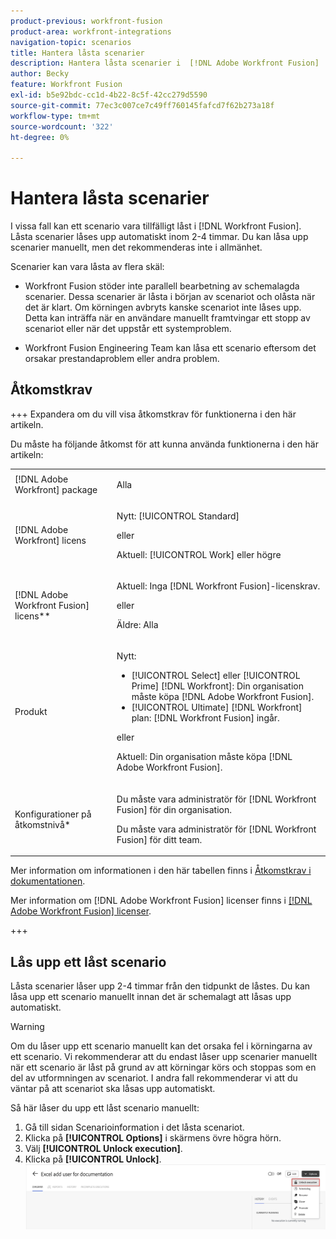 ```yaml
---
product-previous: workfront-fusion
product-area: workfront-integrations
navigation-topic: scenarios
title: Hantera låsta scenarier
description: Hantera låsta scenarier i  [!DNL Adobe Workfront Fusion]
author: Becky
feature: Workfront Fusion
exl-id: b5e92bdc-cc1d-4b22-8c5f-42cc279d5590
source-git-commit: 77ec3c007ce7c49ff760145fafcd7f62b273a18f
workflow-type: tm+mt
source-wordcount: '322'
ht-degree: 0%

---
```


# Hantera låsta scenarier

I vissa fall kan ett scenario vara tillfälligt låst i [!DNL Workfront Fusion]. Låsta scenarier låses upp automatiskt inom 2-4 timmar. Du kan låsa upp scenarier manuellt, men det rekommenderas inte i allmänhet.

Scenarier kan vara låsta av flera skäl:

* Workfront Fusion stöder inte parallell bearbetning av schemalagda scenarier. Dessa scenarier är låsta i början av scenariot och olåsta när det är klart. Om körningen avbryts kanske scenariot inte låses upp. Detta kan inträffa när en användare manuellt framtvingar ett stopp av scenariot eller när det uppstår ett systemproblem.

* Workfront Fusion Engineering Team kan låsa ett scenario eftersom det orsakar prestandaproblem eller andra problem.

## Åtkomstkrav

+++ Expandera om du vill visa åtkomstkrav för funktionerna i den här artikeln.

Du måste ha följande åtkomst för att kunna använda funktionerna i den här artikeln:

<table style="table-layout:auto">
 <col> 
 <col> 
 <tbody> 
  <tr> 
   <td role="rowheader">[!DNL Adobe Workfront] package</td> 
   <td> <p>Alla</p> </td> 
  </tr> 
  <tr data-mc-conditions=""> 
   <td role="rowheader">[!DNL Adobe Workfront] licens</td> 
   <td> <p>Nytt: [!UICONTROL Standard]</p><p>eller</p><p>Aktuell: [!UICONTROL Work] eller högre</p> </td> 
  </tr> 
  <tr> 
   <td role="rowheader">[!DNL Adobe Workfront Fusion] licens**</td> 
   <td>
   <p>Aktuell: Inga [!DNL Workfront Fusion]-licenskrav.</p>
   <p>eller</p>
   <p>Äldre: Alla </p>
   </td> 
  </tr> 
  <tr> 
   <td role="rowheader">Produkt</td> 
   <td>
   <p>Nytt:</p> <ul><li>[!UICONTROL Select] eller [!UICONTROL Prime] [!DNL Workfront]: Din organisation måste köpa [!DNL Adobe Workfront Fusion].</li><li>[!UICONTROL Ultimate] [!DNL Workfront] plan: [!DNL Workfront Fusion] ingår.</li></ul>
   <p>eller</p>
   <p>Aktuell: Din organisation måste köpa [!DNL Adobe Workfront Fusion].</p>
   </td> 
  </tr>
  <tr data-mc-conditions=""> 
   <td role="rowheader">Konfigurationer på åtkomstnivå*</td> 
   <td> 
     <p>Du måste vara administratör för [!DNL Workfront Fusion] för din organisation.</p>
     <p>Du måste vara administratör för [!DNL Workfront Fusion] för ditt team.</p>
   </td> 
  </tr> 
   </td> 
  </tr> 
 </tbody> 
</table>

Mer information om informationen i den här tabellen finns i [Åtkomstkrav i dokumentationen](/help/workfront-fusion/references/licenses-and-roles/access-level-requirements-in-documentation.md).

Mer information om [!DNL Adobe Workfront Fusion] licenser finns i [[!DNL Adobe Workfront Fusion] licenser](/help/workfront-fusion/set-up-and-manage-workfront-fusion/licensing-operations-overview/license-automation-vs-integration.md).

+++


## Lås upp ett låst scenario

Låsta scenarier låser upp 2-4 timmar från den tidpunkt de låstes. Du kan låsa upp ett scenario manuellt innan det är schemalagt att låsas upp automatiskt.

>[!WARNING]
>
>Om du låser upp ett scenario manuellt kan det orsaka fel i körningarna av ett scenario. Vi rekommenderar att du endast låser upp scenarier manuellt när ett scenario är låst på grund av att körningar körs och stoppas som en del av utformningen av scenariot. I andra fall rekommenderar vi att du väntar på att scenariot ska låsas upp automatiskt.


Så här låser du upp ett låst scenario manuellt:

1. Gå till sidan Scenarioinformation i det låsta scenariot.
1. Klicka på **[!UICONTROL Options]** i skärmens övre högra hörn.
1. Välj **[!UICONTROL Unlock execution]**.
1. Klicka på **[!UICONTROL Unlock]**.
   ![](assets/unlock-scenario.png)
